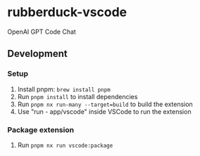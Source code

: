 # rubberduck-vscode

OpenAI GPT Code Chat

## Development

### Setup

1. Install pnpm: `brew install pnpm`
2. Run `pnpm install` to install dependencies
3. Run `pnpm nx run-many --target=build` to build the extension
4. Use "run - app/vscode" inside VSCode to run the extension

### Package extension

1. Run `pnpm nx run vscode:package`
